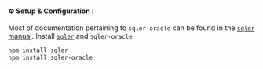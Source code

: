 #### ⚙️ Setup &amp; Configuration <sub id="conf"></sub>:
Most of documentation pertaining to `sqler-oracle` can be found in the [`sqler` manual](https://ugate.github.io/sqler).
Install [`sqler`](https://ugate.github.io/sqler) and `sqler-oracle`
```sh
npm install sqler
npm install sqler-oracle
```